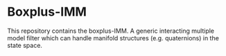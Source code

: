 # Boxplus-IMM
This repository contains the boxplus-IMM. A generic interacting multiple model filter which can handle manifold structures  (e.g. quaternions) in the state space. 



